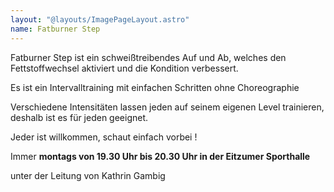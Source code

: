 ```yaml
---
layout: "@layouts/ImagePageLayout.astro"
name: Fatburner Step
---
```


Fatburner Step ist ein schweißtreibendes Auf und Ab, welches den
Fettstoffwechsel aktiviert und die Kondition verbessert.

Es ist ein Intervalltraining mit einfachen Schritten ohne Choreographie

Verschiedene Intensitäten lassen jeden auf seinem eigenen Level trainieren,
deshalb ist es für jeden geeignet.

Jeder ist willkommen, schaut einfach vorbei !

Immer **montags von 19.30 Uhr bis 20.30 Uhr in der Eitzumer Sporthalle**

unter der Leitung von Kathrin Gambig
